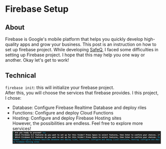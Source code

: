 # Firebase Setup
## About
Firebase is Google's mobile platform that helps you quickly develop high-quality apps and grow your business.
This post is an instruction on how to set up firebase project.
While developing [SafeQ](https://github.com/ltn18/), I faced some difficulties in setting up Firebase project.
I hope that this may help you one way or another. Okay let's get to work!

## Technical
`firebase init`: this will initialize your firebase project.\
After this, you will choose the services that firebase provides. I this project, I chose:
- Database: Configure Firebase Realtime Database and deploy riles
- Functions: Configure and deploy Cloud Functions
- Hosting: Configure and deploy Firebase Hosting sites\
However, the possibilities are endless. Feel free to explore more services!
![image](/public/firebaseSetup/firebase-init.PNG)  